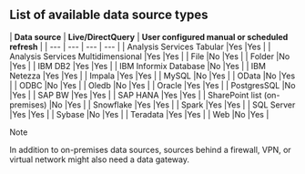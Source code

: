 ## List of available data source types

| **Data source** | **Live/DirectQuery** | **User configured manual or scheduled refresh** |
| --- | --- | --- | --- |
| Analysis Services Tabular |Yes |Yes |
| Analysis Services Multidimensional |Yes |Yes |
| File |No |Yes |
| Folder |No |Yes |
| IBM DB2 |Yes |Yes |
| IBM Informix Database |No |Yes |
| IBM Netezza |Yes |Yes |
| Impala |Yes |Yes |
| MySQL |No |Yes |
| OData |No |Yes |
| ODBC |No |Yes |
| Oledb |No |Yes |
| Oracle |Yes |Yes |
| PostgresSQL |No |Yes |
| SAP BW |Yes |Yes |
| SAP HANA |Yes |Yes |
| SharePoint list (on-premises) |No |Yes |
| Snowflake |Yes |Yes |
| Spark |Yes |Yes |
| SQL Server |Yes |Yes |
| Sybase |No |Yes |
| Teradata |Yes |Yes |
| Web |No |Yes |

> [!NOTE]
> In addition to on-premises data sources, sources behind a firewall, VPN, or virtual network might also need a data gateway.
